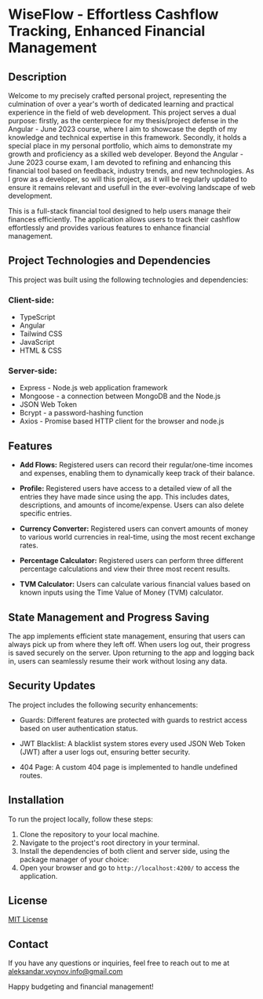 # WiseFlow - Effortless Cashflow Tracking, Enhanced Financial Management

## Description

Welcome to my precisely crafted personal project, representing the culmination of over a year's worth of dedicated learning and practical experience in the field of web development. This project serves a dual purpose: firstly, as the centerpiece for my thesis/project defense in the Angular - June 2023 course, where I aim to showcase the depth of my knowledge and technical expertise in this framework. Secondly, it holds a special place in my personal portfolio, which aims to demonstrate my growth and proficiency as a skilled web developer. Beyond the Angular - June 2023 course exam, I am devoted to refining and enhancing this financial tool based on feedback, industry trends, and new technologies. As I grow as a developer, so will this project, as it will be regularly updated to ensure it remains relevant and usefull in the ever-evolving landscape of web development.

This is a full-stack financial tool designed to help users manage their finances efficiently. The application allows users to track their cashflow effortlessly and provides various features to enhance financial management.

## Project Technologies and Dependencies

This project was built using the following technologies and dependencies:

### Client-side:
- TypeScript
- Angular
- Tailwind CSS
- JavaScript
- HTML & CSS
### Server-side:
- Express - Node.js web application framework
- Mongoose - a connection between MongoDB and the Node.js
- JSON Web Token
- Bcrypt - a password-hashing function
- Axios - Promise based HTTP client for the browser and node.js

## Features

- **Add Flows:** Registered users can record their regular/one-time incomes and expenses, enabling them to dynamically keep track of their balance.

- **Profile:** Registered users have access to a detailed view of all the entries they have made since using the app. This includes dates, descriptions, and amounts of income/expense. Users can also delete specific entries.

- **Currency Converter:** Registered users can convert amounts of money to various world currencies in real-time, using the most recent exchange rates.

- **Percentage Calculator:** Registered users can perform three different percentage calculations and view their three most recent results.

- **TVM Calculator:** Users can calculate various financial values based on known inputs using the Time Value of Money (TVM) calculator.

## State Management and Progress Saving

The app implements efficient state management, ensuring that users can always pick up from where they left off. When users log out, their progress is saved securely on the server. Upon returning to the app and logging back in, users can seamlessly resume their work without losing any data.

## Security Updates

The project includes the following security enhancements:

- Guards: Different features are protected with guards to restrict access based on user authentication status.

- JWT Blacklist: A blacklist system stores every used JSON Web Token (JWT) after a user logs out, ensuring better security.

- 404 Page: A custom 404 page is implemented to handle undefined routes.


## Installation

To run the project locally, follow these steps:

1. Clone the repository to your local machine.
2. Navigate to the project's root directory in your terminal.
3. Install the dependencies of both client and server side, using the package manager of your choice:
4. Open your browser and go to `http://localhost:4200/` to access the application.

## License

[MIT License](https://github.com/AlekSkyHigh/wise-flow/blob/master/LICENSE)

## Contact

If you have any questions or inquiries, feel free to reach out to me at aleksandar.voynov.info@gmail.com

Happy budgeting and financial management!